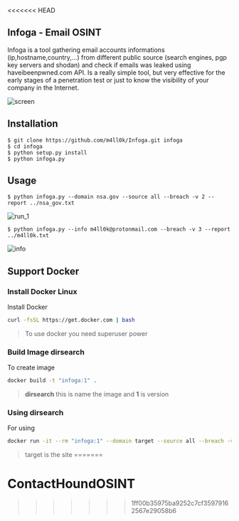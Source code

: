 <<<<<<< HEAD
## Infoga - Email OSINT

Infoga is a tool gathering email accounts informations (ip,hostname,country,...) from different public source (search engines, pgp key servers and shodan) and check if emails was leaked using haveibeenpwned.com API. Is a really simple tool, but very effective for the early stages of a penetration test or just to know the visibility of your company in the Internet.

 ![screen](https://raw.githubusercontent.com/m4ll0k/Infoga/master/screen/main.png)

## Installation

```
$ git clone https://github.com/m4ll0k/Infoga.git infoga
$ cd infoga
$ python setup.py install
$ python infoga.py
```

## Usage

```
$ python infoga.py --domain nsa.gov --source all --breach -v 2 --report ../nsa_gov.txt
```

![run_1](https://raw.githubusercontent.com/m4ll0k/Infoga/master/screen/run_2.png)


```
$ python infoga.py --info m4ll0k@protonmail.com --breach -v 3 --report ../m4ll0k.txt
```

![info](https://raw.githubusercontent.com/m4ll0k/Infoga/master/screen/image_5.png)


## Support Docker
### Install Docker Linux
Install Docker
```sh
curl -fsSL https://get.docker.com | bash
```
> To use docker you need superuser power

### Build Image dirsearch
To create image
```sh
docker build -t "infoga:1" .
```
> **dirsearch** this is name the image and **1** is version

### Using dirsearch
For using
```sh
docker run -it --rm "infoga:1" --domain target --source all --breach -v 2
```
> target is the site
=======
# ContactHoundOSINT
>>>>>>> 1ff00b35975ba9252c7cf35979162567e29058b6
